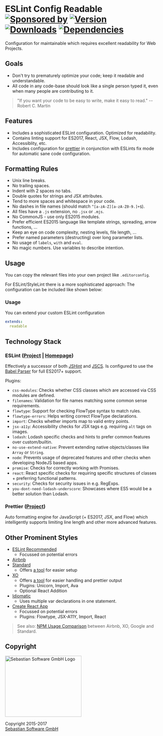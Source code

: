 # ESLint Config Readable<br/>[![Sponsored by][sponsor-img]][sponsor] [![Version][npm-version-img]][npm] [![Downloads][npm-downloads-img]][npm] [![Dependencies][deps-img]][deps]

[sponsor-img]: https://img.shields.io/badge/Sponsored%20by-Sebastian%20Software-692446.svg
[sponsor]: https://www.sebastian-software.de
[deps]: https://david-dm.org/sebastian-software/readable-code
[deps-img]: https://david-dm.org/sebastian-software/readable-code.svg
[npm]: https://www.npmjs.com/package/readable-code
[npm-downloads-img]: https://img.shields.io/npm/dm/readable-code.svg
[npm-version-img]: https://img.shields.io/npm/v/readable-code.svg


Configuration for maintainable which requires excellent readability for Web Projects.


## Goals

- Don't try to prematurely optimize your code; keep it readable and understandable.
- All code in any code-base should look like a single person typed it, even when many people are contributing to it.

> "If you want your code to be easy to write, make it easy to read." -- Robert C. Martin

## Features

- Includes a sophisticated ESLint configuration. Optimized for readability.
- Contains linting support for ES2017, React, JSX, Flow, Lodash, Accessiblity, etc.
- Includes configuration for [prettier](https://github.com/prettier/prettier) in conjunction with ESLints fix mode for automatic sane code configuration.



## Formatting Rules

- Unix line breaks.
- No trailing spaces.
- Indent with 2 spaces no tabs.
- Double quotes for strings and JSX attributes.
- Tend to more spaces and whitespace in your code.
- No dashes in file names (should match `^[a-zA-Z][a-zA-Z0-9.]+$`).
- All files have a `.js` extension, no `.jsx` or `.mjs`.
- No CommonJS - use only ES2015 modules.
- Prefer efficient ES2015 language like template strings, spreading, arrow functions, ...
- Keep an eye on code complexity, nesting levels, file length, ...
- Prefer named parameters (destructing) over long parameter lists.
- No usage of `labels`, `with` and `eval`.
- No magic numbers. Use variables to describe intention.


## Usage

You can copy the relevant files into your own project like `.editorconfig`.

For ESLint/StyleLint there is a more sophisticated approach: The configuration can be included like shown below:

### Usage

You can extend your custom ESLint configuration

```yaml
extends:
  readable
```

## Technology Stack

### ESLint ([Project](https://github.com/eslint/eslint) | [Homepage](http://eslint.org/))

Effectively a successor of both [JSHint](http://jshint.com/) and [JSCS](http://jscs.info/). Is configured to use the [Babel Parser](https://github.com/babel/babel-eslint) for full ES2017+ support.

Plugins:

- `css-modules`: Checks whether CSS classes which are accessed via CSS modules are defined.
- `filenames`: Validation for file names matching some common sense requirements.
- `flowtype`: Support for checking FlowType syntax to match rules.
- `flowtype-errors`: Helps writing correct FlowType declarations.
- `import`: Checks whether imports map to valid entry points.
- `jsx-a11y`: Accessibility checks for JSX tags e.g. requiring `alt` tags on images.
- `lodash`: Lodash specific checks and hints to prefer common features over custom/builtin.
- `no-use-extend-native`: Prevent extending native objects/classes like `Array` or `String`.
- `node`: Prevents usage of deprecated features and other checks when developing NodeJS based apps.
- `promise`: Checks for correctly working with Promises.
- `react`: React specific checks for requiring specific structures of classes + preferring functional patterns.
- `security`: Checks for security issues in e.g. RegExps.
- `you-dont-need-lodash-underscore`: Showcases where ES5 would be a better solution than Lodash.

### Prettier ([Project](https://github.com/prettier/prettier))

Auto formatting engine for JavaScript (+ ES2017, JSX, and Flow) which intelligently supports limiting line length and other more advanced features.



## Other Prominent Styles

- [ESLint Recommended]()
  - Focussed on potential errors
- [Airbnb]()
- [Standard](https://github.com/standard/eslint-config-standard)
  - Offers [a tool](https://standardjs.com) for easier setup
- [XO](https://github.com/sindresorhus/eslint-config-xo)
  - Offers [a tool](https://github.com/sindresorhus/xo) for easier handling and prettier output
  - Plugins: Unicorn, Import, Ava
  - Optional React Addition
- [Idiomatic](https://github.com/jamespamplin/eslint-config-idiomatic)
  - Uses multiple var declarations in one statement.
- [Create React App](https://github.com/facebookincubator/create-react-app/blob/master/packages/eslint-config-react-app)
  - Focussed on potential errors
  - Plugins: Flowtype, JSX-A11Y, Import, React

> See also: [NPM Usage Comparison](https://npmcharts.com/compare/eslint-config-airbnb,eslint-config-standard,eslint-config-xo,eslint-config-google?minimal=true) between Airbnb, XO, Google and Standard.



## Copyright

<img src="https://raw.githubusercontent.com/sebastian-software/readable-code/master/assets/sebastiansoftware.png" alt="Sebastian Software GmbH Logo" width="250" height="200"/>

Copyright 2015-2017<br/>[Sebastian Software GmbH](http://www.sebastian-software.de)
